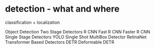 # detection - what and where 

 classification + localization 


 Object Detection
Two Stage Detectors
R CNN
Fast R CNN
Faster R CNN
Single Stage Detectors
YOLO
Single Shot MultiBox Detector
RetinaNet
Transformer Based Detectors
DETR
Deformable DETR
